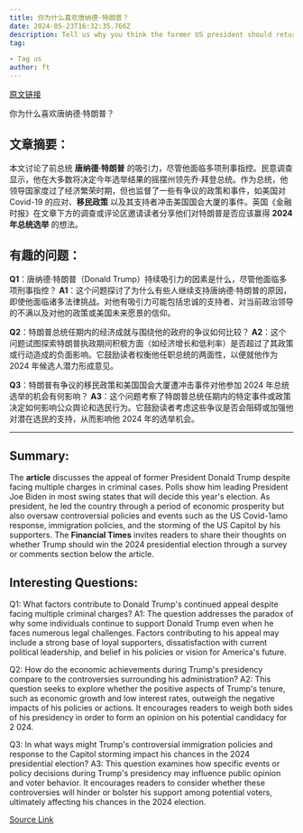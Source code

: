 ```yaml
---
title: 你为什么喜欢唐纳德·特朗普？
date: 2024-05-23T16:32:35.766Z
description: Tell us why you think the former US president should return to the White House
tag: 

- Tag us
author: ft
---
```


[原文链接](https://ft.com/content/25add19c-f35b-40cb-b415-295e6b22cc08)

你为什么喜欢唐纳德·特朗普？

## 文章摘要：
本文讨论了前总统 **唐纳德·特朗普** 的吸引力，尽管他面临多项刑事指控。民意调查显示，他在大多数将决定今年选举结果的摇摆州领先乔·拜登总统。作为总统，他领导国家度过了经济繁荣时期，但也监督了一些有争议的政策和事件，如美国对 Covid-19 的应对、**移民政策** 以及其支持者冲击美国国会大厦的事件。英国《金融时报》在文章下方的调查或评论区邀请读者分享他们对特朗普是否应该赢得 **2024 年总统选举** 的想法。

## 有趣的问题：
**Q1**：唐纳德·特朗普（Donald Trump）持续吸引力的因素是什么，尽管他面临多项刑事指控？
   **A1**：这个问题探讨了为什么有些人继续支持唐纳德·特朗普的原因，即使他面临诸多法律挑战。对他有吸引力可能包括忠诚的支持者、对当前政治领导的不满以及对他的政策或美国未来愿景的信仰。

**Q2**：特朗普总统任期内的经济成就与围绕他的政府的争议如何比较？
   **A2**：这个问题试图探索特朗普执政期间积极方面（如经济增长和低利率）是否超过了其政策或行动造成的负面影响。它鼓励读者权衡他任职总统的两面性，以便就他作为 2024 年候选人潜力形成意见。

**Q3**：特朗普有争议的移民政策和美国国会大厦遭冲击事件对他参加 2024 年总统选举的机会有何影响？
   **A3**：这个问题考察了特朗普总统任期内的特定事件或政策决定如何影响公众舆论和选民行为。它鼓励读者考虑这些争议是否会阻碍或加强他对潜在选民的支持，从而影响他 2024 年的选举机会。

---

## Summary:
The **article** discusses the appeal of former President Donald Trump despite facing multiple charges in criminal cases. Polls show him leading President Joe Biden in most swing states that will decide this year's election. As president, he led the country through a period of economic prosperity but also oversaw controversial policies and events such as the US Covid-1amo response, immigration policies, and the storming of the US Capitol by his supporters. The **Financial Times** invites readers to share their thoughts on whether Trump should win the 2024 presidential election through a survey or comments section below the article.

## Interesting Questions:
Q1: What factors contribute to Donald Trump's continued appeal despite facing multiple criminal charges?
A1: The question addresses the paradox of why some individuals continue to support Donald Trump even when he faces numerous legal challenges. Factors contributing to his appeal may include a strong base of loyal supporters, dissatisfaction with current political leadership, and belief in his policies or vision for America's future.

Q2: How do the economic achievements during Trump's presidency compare to the controversies surrounding his administration?
A2: This question seeks to explore whether the positive aspects of Trump's tenure, such as economic growth and low interest rates, outweigh the negative impacts of his policies or actions. It encourages readers to weigh both sides of his presidency in order to form an opinion on his potential candidacy for 2
024.

Q3: In what ways might Trump's controversial immigration policies and response to the Capitol storming impact his chances in the 2024 presidential election?
A3: This question examines how specific events or policy decisions during Trump's presidency may influence public opinion and voter behavior. It encourages readers to consider whether these controversies will hinder or bolster his support among potential voters, ultimately affecting his chances in the 2024 election.

[Source Link](https://ft.com/content/25add19c-f35b-40cb-b415-295e6b22cc08)

